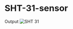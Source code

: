 # SHT-31-sensor

Output
![SHT 31](https://user-images.githubusercontent.com/103522580/225001330-048fd89e-3a1a-4e5f-99ce-0eadeb31a015.jpg)
